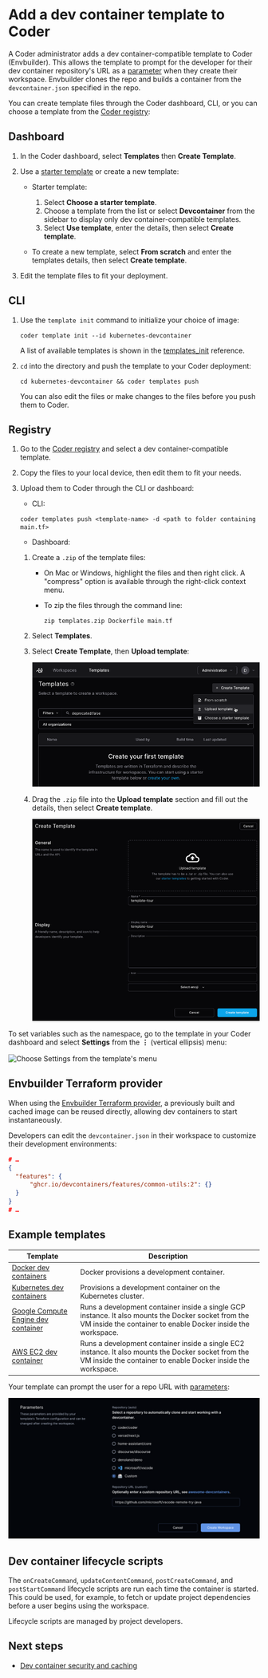 # Add a dev container template to Coder

A Coder administrator adds a dev container-compatible template to Coder
(Envbuilder). This allows the template to prompt for the developer for their dev
container repository's URL as a
[parameter](../../extending-templates/parameters.md) when they create their
workspace. Envbuilder clones the repo and builds a container from the
`devcontainer.json` specified in the repo.

You can create template files through the Coder dashboard, CLI, or you can
choose a template from the
[Coder registry](https://registry.coder.com/templates):

<div class="tabs">

## Dashboard

1. In the Coder dashboard, select **Templates** then **Create Template**.
1. Use a
   [starter template](https://github.com/coder/coder/tree/main/examples/templates)
   or create a new template:

   - Starter template:

     1. Select **Choose a starter template**.
     1. Choose a template from the list or select **Devcontainer** from the
        sidebar to display only dev container-compatible templates.
     1. Select **Use template**, enter the details, then select **Create
        template**.

   - To create a new template, select **From scratch** and enter the templates
     details, then select **Create template**.

1. Edit the template files to fit your deployment.

## CLI

1. Use the `template init` command to initialize your choice of image:

   ```shell
   coder template init --id kubernetes-devcontainer
   ```

   A list of available templates is shown in the
   [templates_init](../../../../reference/cli/templates.md) reference.

1. `cd` into the directory and push the template to your Coder deployment:

   ```shell
   cd kubernetes-devcontainer && coder templates push
   ```

   You can also edit the files or make changes to the files before you push them
   to Coder.

## Registry

1. Go to the [Coder registry](https://registry.coder.com/templates) and select a
   dev container-compatible template.

1. Copy the files to your local device, then edit them to fit your needs.

1. Upload them to Coder through the CLI or dashboard:

   - CLI:

   ```shell
   coder templates push <template-name> -d <path to folder containing main.tf>
   ```

   - Dashboard:

   1. Create a `.zip` of the template files:

      - On Mac or Windows, highlight the files and then right click. A
        "compress" option is available through the right-click context menu.

      - To zip the files through the command line:

        ```shell
        zip templates.zip Dockerfile main.tf
        ```

   1. Select **Templates**.
   1. Select **Create Template**, then **Upload template**:

      ![Upload template](../../../../images/templates/upload-create-your-first-template.png)

   1. Drag the `.zip` file into the **Upload template** section and fill out the
      details, then select **Create template**.

      ![Upload the template files](../../../../images/templates/upload-create-template-form.png)

</div>

To set variables such as the namespace, go to the template in your Coder
dashboard and select **Settings** from the **⋮** (vertical ellipsis) menu:

<Image height="255px" src="../../../../images/templates/template-menu-settings.png" alt="Choose Settings from the template's menu" align="center" />

## Envbuilder Terraform provider

When using the
[Envbuilder Terraform provider](https://registry.terraform.io/providers/coder/envbuilder/latest/docs),
a previously built and cached image can be reused directly, allowing dev
containers to start instantaneously.

Developers can edit the `devcontainer.json` in their workspace to customize
their development environments:

```json
# …
{
  "features": {
      "ghcr.io/devcontainers/features/common-utils:2": {}
  }
}
# …
```

## Example templates

| Template                                                                                                            | Description                                                                                                                                                         |
| ------------------------------------------------------------------------------------------------------------------- | ------------------------------------------------------------------------------------------------------------------------------------------------------------------- |
| [Docker dev containers](https://github.com/coder/coder/tree/main/examples/templates/docker-devcontainer)            | Docker provisions a development container.                                                                                                                          |
| [Kubernetes dev containers](https://github.com/coder/coder/tree/main/examples/templates/kubernetes-devcontainer)    | Provisions a development container on the Kubernetes cluster.                                                                                                       |
| [Google Compute Engine dev container](https://github.com/coder/coder/tree/main/examples/templates/gcp-devcontainer) | Runs a development container inside a single GCP instance. It also mounts the Docker socket from the VM inside the container to enable Docker inside the workspace. |
| [AWS EC2 dev container](https://github.com/coder/coder/tree/main/examples/templates/aws-devcontainer)               | Runs a development container inside a single EC2 instance. It also mounts the Docker socket from the VM inside the container to enable Docker inside the workspace. |

Your template can prompt the user for a repo URL with
[parameters](../../extending-templates/parameters.md):

![Dev container parameter screen](../../../../images/templates/devcontainers.png)

## Dev container lifecycle scripts

The `onCreateCommand`, `updateContentCommand`, `postCreateCommand`, and
`postStartCommand` lifecycle scripts are run each time the container is started.
This could be used, for example, to fetch or update project dependencies before
a user begins using the workspace.

Lifecycle scripts are managed by project developers.

## Next steps

- [Dev container security and caching](./devcontainer-security-caching.md)

```

```

